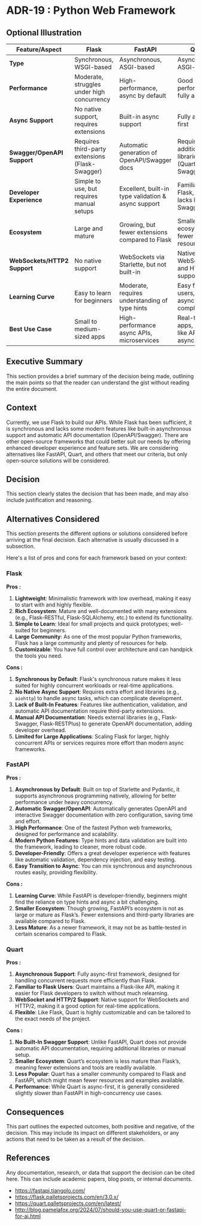 # ADR-19 : Python Web Framework

## Optional Illustration

| Feature/Aspect               | Flask                                           | FastAPI                                           | Quart                                            |
|------------------------------|-------------------------------------------------|--------------------------------------------------|-------------------------------------------------|
| **Type**                     | Synchronous, WSGI-based                         | Asynchronous, ASGI-based                         | Asynchronous, ASGI-based                        |
| **Performance**              | Moderate, struggles under high concurrency      | High-performance, async by default               | Good performance, fully async                   |
| **Async Support**            | No native support, requires extensions          | Built-in async support                           | Fully async-first                               |
| **Swagger/OpenAPI Support**   | Requires third-party extensions (Flask-Swagger) | Automatic generation of OpenAPI/Swagger docs     | Requires additional libraries (Quart-Swagger)   |
| **Developer Experience**      | Simple to use, but requires manual setups       | Excellent, built-in type validation & async support | Familiar to Flask, but lacks built-in Swagger   |
| **Ecosystem**                | Large and mature                                | Growing, but fewer extensions compared to Flask  | Smaller ecosystem, fewer resources              |
| **WebSockets/HTTP2 Support** | No native support                               | WebSockets via Starlette, but not built-in       | Native WebSocket and HTTP/2 support             |
| **Learning Curve**           | Easy to learn for beginners                     | Moderate, requires understanding of type hints   | Easy for Flask users, but async adds complexity |
| **Best Use Case**            | Small to medium-sized apps                      | High-performance async APIs, microservices       | Real-time apps, Flask-like APIs with async      |

## Executive Summary

This section provides a brief summary of the decision being made, outlining the
main points so that the reader can understand the gist without reading the
entire document.

## Context

Currently, we use Flask to build our APIs. While Flask has been sufficient, it
is synchronous and lacks some modern features like built-in asynchronous support
and automatic API documentation (OpenAPI/Swagger). There are other open-source
frameworks that could better suit our needs by offering enhanced developer
experience and feature sets. We are considering alternatives like FastAPI,
Quart, and others that meet our criteria, but only open-source solutions will be
considered.

## Decision

This section clearly states the decision that has been made, and may also
include justification and reasoning.

## Alternatives Considered

This section presents the different options or solutions considered before
arriving at the final decision. Each alternative is usually discussed in a
subsection.

Here's a list of pros and cons for each framework based on your context:

### **Flask**

**Pros :**

1. **Lightweight**: Minimalistic framework with low overhead, making it easy to
   start with and highly flexible.
2. **Rich Ecosystem**: Mature and well-documented with many extensions (e.g.,
   Flask-RESTful, Flask-SQLAlchemy, etc.) to extend its functionality.
3. **Simple to Learn**: Ideal for small projects and quick prototypes;
   well-suited for beginners.
4. **Large Community**: As one of the most popular Python frameworks, Flask has
   a large community and plenty of resources for help.
5. **Customizable**: You have full control over architecture and can handpick
   the tools you need.

**Cons :**

1. **Synchronous by Default**: Flask's synchronous nature makes it less suited
   for highly concurrent workloads or real-time applications.
2. **No Native Async Support**: Requires extra effort and libraries (e.g.,
   `aiohttp`) to handle async tasks, which can complicate development.
3. **Lack of Built-In Features**: Features like authentication, validation, and
   automatic API documentation require third-party extensions.
4. **Manual API Documentation**: Needs external libraries (e.g., Flask-Swagger,
   Flask-RESTPlus) to generate OpenAPI documentation, adding developer overhead.
5. **Limited for Large Applications**: Scaling Flask for larger, highly
   concurrent APIs or services requires more effort than modern async
   frameworks.

### **FastAPI**

**Pros :**

1. **Asynchronous by Default**: Built on top of Starlette and Pydantic, it
   supports asynchronous programming natively, allowing for better performance
   under heavy concurrency.
2. **Automatic Swagger/OpenAPI**: Automatically generates OpenAPI and
   interactive Swagger documentation with zero configuration, saving time and
   effort.
3. **High Performance**: One of the fastest Python web frameworks, designed for
   performance and scalability.
4. **Modern Python Features**: Type hints and data validation are built into the
   framework, leading to cleaner, more robust code.
5. **Developer-Friendly**: Offers a great developer experience with features
   like automatic validation, dependency injection, and easy testing.
6. **Easy Transition to Async**: You can mix synchronous and asynchronous routes
   easily, providing flexibility.

**Cons :**

1. **Learning Curve**: While FastAPI is developer-friendly, beginners might find
   the reliance on type hints and async a bit challenging.
2. **Smaller Ecosystem**: Though growing, FastAPI’s ecosystem is not as large or
   mature as Flask’s. Fewer extensions and third-party libraries are available
   compared to Flask.
3. **Less Mature**: As a newer framework, it may not be as battle-tested in
   certain scenarios compared to Flask.

### **Quart**

**Pros :**

1. **Asynchronous Support**: Fully async-first framework, designed for handling
   concurrent requests more efficiently than Flask.
2. **Familiar to Flask Users**: Quart maintains a Flask-like API, making it
   easier for Flask developers to switch without much relearning.
3. **WebSocket and HTTP/2 Support**: Native support for WebSockets and HTTP/2,
   making it a good option for real-time applications.
4. **Flexible**: Like Flask, Quart is highly customizable and can be tailored to
   the exact needs of the project.

**Cons :**

1. **No Built-In Swagger Support**: Unlike FastAPI, Quart does not provide
   automatic API documentation, requiring additional libraries or manual setup.
2. **Smaller Ecosystem**: Quart’s ecosystem is less mature than Flask’s, meaning
   fewer extensions and tools are readily available.
3. **Less Popular**: Quart has a smaller community compared to Flask and
   FastAPI, which might mean fewer resources and examples available.
4. **Performance**: While Quart is async-first, it is generally considered
   slightly slower than FastAPI in high-concurrency use cases.

## Consequences

This part outlines the expected outcomes, both positive and negative, of the
decision. This may include its impact on different stakeholders, or any actions
that need to be taken as a result of the decision.

## References

Any documentation, research, or data that support the decision can be cited
here. This can include academic papers, blog posts, or internal documents.

- <https://fastapi.tiangolo.com/>
- <https://flask.palletsprojects.com/en/3.0.x/>
- <https://quart.palletsprojects.com/en/latest/>
- <http://blog.pamelafox.org/2024/07/should-you-use-quart-or-fastapi-for-ai.html>
